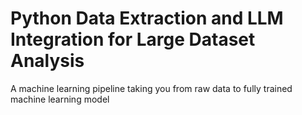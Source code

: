 # Python Data Extraction and LLM Integration for Large Dataset Analysis
 A machine learning pipeline taking you from raw data to fully trained machine learning model
